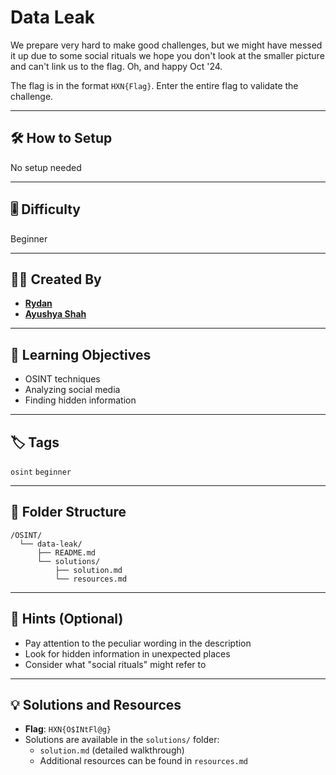 # Data Leak

We prepare very hard to make good challenges, but we might have messed it up due to some social rituals we hope you don't look at the smaller picture and can't link us to the flag. Oh, and happy Oct '24.

The flag is in the format `HXN{Flag}`.
Enter the entire flag to validate the challenge.

---

## 🛠️ How to Setup
No setup needed

---

## 🎚️ Difficulty
Beginner

---

## 👨‍💻 Created By
* [**Rydan**](https://github.com/rydanstar01)
* [**Ayushya Shah**](https://github.com/A-Y-U-S-H-Y-A/)

---

## 🎯 Learning Objectives
* OSINT techniques
* Analyzing social media
* Finding hidden information

---

## 🏷️ Tags
`osint` `beginner`

---

## 📁 Folder Structure
```
/OSINT/
  └── data-leak/
      ├── README.md
      └── solutions/
          ├── solution.md
          └── resources.md
```

---

## 🧠 Hints (Optional)
* Pay attention to the peculiar wording in the description
* Look for hidden information in unexpected places
* Consider what "social rituals" might refer to

---

## 💡 Solutions and Resources
* **Flag**: `HXN{O$INtFl@g}`
* Solutions are available in the `solutions/` folder:
  * `solution.md` (detailed walkthrough)
  * Additional resources can be found in `resources.md`
